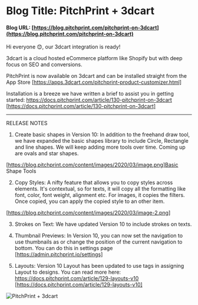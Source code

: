 # **Blog Title**: PitchPrint + 3dcart

#### **Blog URL:** [https://blog.pitchprint.com/pitchprint-on-3dcart](https://blog.pitchprint.com/pitchprint-on-3dcart)

Hi everyone 😊, our 3dcart integration is ready!

3dcart is a cloud hosted eCommerce platform like Shopify but with deep focus on SEO and conversions.

PitchPrint is now available on 3dcart and can be installed straight from the App Store
[https://apps.3dcart.com/pitchprint-product-customizer.html]

Installation is a breeze we have written a brief to assist you in getting started:
https://docs.pitchprint.com/article/130-pitchprint-on-3dcart [https://docs.pitchprint.com/article/130-pitchprint-on-3dcart]

--------------------------------------------------------------------------------------------------------------------------------------------


RELEASE NOTES



 1. Create basic shapes in Version 10: In addition to the freehand draw tool, we have expanded the basic shapes library to include Circle,
    Rectangle and line shapes. We will keep adding more tools over time. Coming up are ovals and star shapes.

[https://blog.pitchprint.com/content/images/2020/03/image.png]Basic Shape Tools

2. Copy Styles: A nifty feature that allows you to copy styles across elements. It's contextual, so for texts, it will copy all the
formatting like font, color, font weight, alignment etc. For images, it copies the filters. Once copied, you can apply the copied style to
an other item.

[https://blog.pitchprint.com/content/images/2020/03/image-2.png]

3. Strokes on Text: We have updated Version 10 to include strokes on texts.

4. Thumbnail Previews: In Version 10, you can now set the navigation to use thumbnails as or change the position of the current navigation
to bottom. You can do this in settings page [https://admin.pitchprint.io/settings]

5. Layouts: Version 10 Layout has been updated to use tags in assigning Layout to designs. You can read more here:
https://docs.pitchprint.com/article/129-layouts-v10 [https://docs.pitchprint.com/article/129-layouts-v10]

![PitchPrint + 3dcart](https://blog.pitchprint.com/content/images/2020/03/Artboard---5.png)

